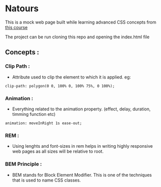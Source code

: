 # Natours

This is a mock web page built while learning advanced CSS concepts from [this course](https://www.udemy.com/share/101WkwAkUZd1ZUTXg=/)

The project can be run cloning this repo and opening the index.html file


## Concepts : 

### Clip Path : 
- Attribute used to clip the element to which it is applied. eg:
```
clip-path: polygon(0 0, 100% 0, 100% 75%, 0 100%);
```

### Animation : 
- Everything related to the animation property. (effect, delay, duration, timming function etc)
```
animation: moveInRight 1s ease-out;
```

### REM : 
- Using lenghts and font-sizes in rem helps in writing highly responsive web pages as all sizes will be relative to root.

### BEM Principle : 
- BEM stands for Block Element Modifier. This is one of the techniques that is used to name CSS classes.